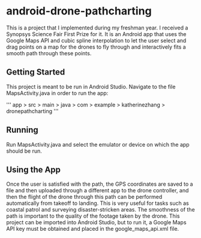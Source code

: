 # android-drone-pathcharting
This is a project that I implemented during my freshman year. I received a Synopsys Science Fair First Prize for it. It is an Android app that uses the Google Maps API and cubic spline interpolation to let the user select and drag points on a map for the drones to fly through and interactively fits a smooth path through these points. 

## Getting Started

This project is meant to be run in Android Studio. Navigate to the file MapsActivity.java in order to run the app:

'''
app > src > main > java > com > example > katherinezhang > dronepathcharting
'''
## Running

Run MapsActivity.java and select the emulator or device on which the app should be run. 

## Using the App

Once the user is satisfied with the path, the GPS coordinates are saved to a file and then uploaded through a different app to the drone controller, and then the flight of the drone through this path can be performed automatically from takeoff to landing. This is very useful for tasks such as coastal patrol and surveying disaster-stricken areas. The smoothness of the path is important to the quality of the footage taken by the drone. This project can be imported into Android Studio, but to run it, a Google Maps API key must be obtained and placed in the google_maps_api.xml file.

